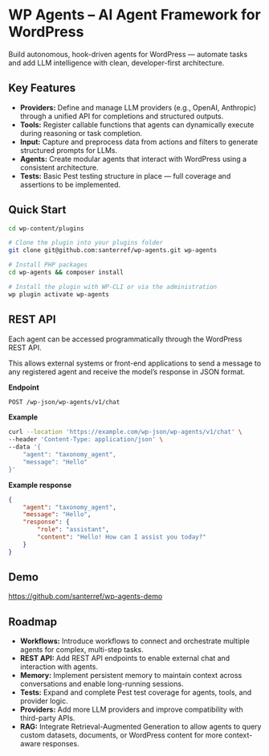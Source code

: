 # WP Agents – AI Agent Framework for WordPress

Build autonomous, hook-driven agents for WordPress — automate tasks and add LLM intelligence with clean, developer-first architecture.

## Key Features

- **Providers:** Define and manage LLM providers (e.g., OpenAI, Anthropic) through a unified API for completions and structured outputs.
- **Tools:** Register callable functions that agents can dynamically execute during reasoning or task completion.
- **Input:** Capture and preprocess data from actions and filters to generate structured prompts for LLMs.
- **Agents:** Create modular agents that interact with WordPress using a consistent architecture.
- **Tests:** Basic Pest testing structure in place — full coverage and assertions to be implemented.

## Quick Start
```bash
cd wp-content/plugins

# Clone the plugin into your plugins folder
git clone git@github.com:santerref/wp-agents.git wp-agents

# Install PHP packages
cd wp-agents && composer install

# Install the plugin with WP-CLI or via the administration
wp plugin activate wp-agents
```

## REST API

Each agent can be accessed programmatically through the WordPress REST API. 

This allows external systems or front-end applications to send a message to any registered agent and receive the model’s response in JSON format.

**Endpoint**

```bash
POST /wp-json/wp-agents/v1/chat
```

**Example**

```bash
curl --location 'https://example.com/wp-json/wp-agents/v1/chat' \
--header 'Content-Type: application/json' \
--data '{
    "agent": "taxonomy_agent",
    "message": "Hello"
}'
```

**Example response**

```json
{
    "agent": "taxonomy_agent",
    "message": "Hello",
    "response": {
        "role": "assistant",
        "content": "Hello! How can I assist you today?"
    }
}
```

## Demo

https://github.com/santerref/wp-agents-demo

## Roadmap

- **Workflows:** Introduce workflows to connect and orchestrate multiple agents for complex, multi-step tasks.
- **REST API:** Add REST API endpoints to enable external chat and interaction with agents.
- **Memory:** Implement persistent memory to maintain context across conversations and enable long-running sessions.
- **Tests:** Expand and complete Pest test coverage for agents, tools, and provider logic.
- **Providers:** Add more LLM providers and improve compatibility with third-party APIs.
- **RAG:** Integrate Retrieval-Augmented Generation to allow agents to query custom datasets, documents, or WordPress content for more context-aware responses. 
